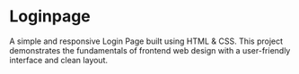 # Loginpage
A simple and responsive Login Page built using HTML &amp; CSS. This project demonstrates the fundamentals of frontend web design with a user-friendly interface and clean layout.
